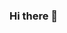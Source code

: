 ### Hi there 👋

<!--
**MarioMeza/MarioMeza** is a ✨ _special_ ✨ repository because its `README.md` (this file) appears on your GitHub profile.

Here are some ideas to get you started:
<img align="right" width="500" height="500" src="https://github.com/DamianRincon/DamianRincon/blob/master/img/home-banner-bg.png">


# Hola, soy desarrollador.

Full-Stack | Web | Mobile (Android & Flutter)



## Acerca de mi


- 🔭 I’m currently working on ...
- 🌱 I’m currently learning ...
- 👯 I’m looking to collaborate on ...
- 🤔 I’m looking for help with ...
- 💬 Ask me about ...
- 📫 How to reach me: ...
- 😄 Pronouns: ...
- ⚡ Fun fact: ...
-->
